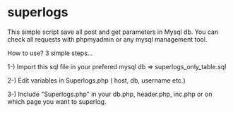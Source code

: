 # superlogs
This simple script save all post and get parameters in Mysql db. You can check all requests with phpmyadmin or any mysql management tool.

How to use?
3 simple steps...

1-) Import this sql file in your prefered mysql db => superlogs_only_table.sql

2-) Edit variables in Superlogs.php ( host, db, username etc.)

3-) Include "Superlogs.php" in your db.php, header.php, inc.php or on which page you want to superlog.

